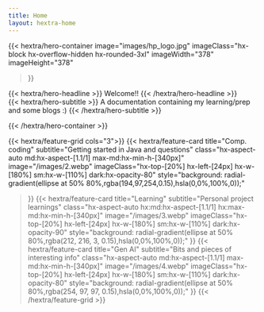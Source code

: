 ```yaml
---
title: Home
layout: hextra-home
---
```


{{< hextra/hero-container
  image="images/hp_logo.jpg"
  imageClass="hx-block hx-overflow-hidden hx-rounded-3xl"
  imageWidth="378" imageHeight="378"
>}}
<div class="hx-mt-12 hx-mb-6">
{{< hextra/hero-headline >}}
  Welcome!!
{{< /hextra/hero-headline >}}
</div>

<div class="hx-mt-6 hx-mb-6">
{{< hextra/hero-subtitle >}}
  A documentation containing my learning/prep and some blogs :)
{{< /hextra/hero-subtitle >}}
</div>

{{< /hextra/hero-container >}}

<div class="hx-mt-6"></div>

{{< hextra/feature-grid cols="3">}}
  {{< hextra/feature-card
    title="Comp. coding"
    subtitle="Getting started in Java and questions"
    class="hx-aspect-auto md:hx-aspect-[1.1/1] max-md:hx-min-h-[340px]"
    image="/images/2.webp"
    imageClass="hx-top-[20%] hx-left-[24px] hx-w-[180%] sm:hx-w-[110%] dark:hx-opacity-80"
    style="background: radial-gradient(ellipse at 50% 80%,rgba(194,97,254,0.15),hsla(0,0%,100%,0));"
  >}}
  {{< hextra/feature-card
    title="Learning"
    subtitle="Personal project learnings"
    class="hx-aspect-auto hx:md:hx-aspect-[1.1/1] hx:max-md:hx-min-h-[340px]"
    image="/images/3.webp"
    imageClass="hx-top-[20%] hx-left-[24px] hx-w-[180%] sm:hx-w-[110%] dark:hx-opacity-90"
    style="background: radial-gradient(ellipse at 50% 80%,rgba(212, 216, 3, 0.15),hsla(0,0%,100%,0));"
  >}}
  {{< hextra/feature-card
    title="Gen AI"
    subtitle="Bits and pieces of interesting info"
    class="hx-aspect-auto md:hx-aspect-[1.1/1] max-md:hx-min-h-[340px]"
    image="/images/4.webp"
    imageClass="hx-top-[20%] hx-left-[24px] hx-w-[180%] sm:hx-w-[110%] dark:hx-opacity-80"
    style="background: radial-gradient(ellipse at 50% 80%,rgba(254, 97, 97, 0.15),hsla(0,0%,100%,0));"
  >}}
{{< /hextra/feature-grid >}}
